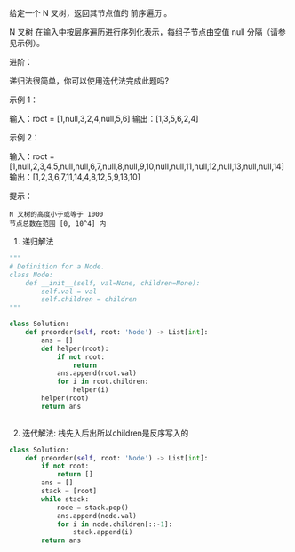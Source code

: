 给定一个 N 叉树，返回其节点值的 前序遍历 。

N 叉树 在输入中按层序遍历进行序列化表示，每组子节点由空值 null 分隔（请参见示例）。

 

进阶：

递归法很简单，你可以使用迭代法完成此题吗?

 

示例 1：

输入：root = [1,null,3,2,4,null,5,6]
输出：[1,3,5,6,2,4]

示例 2：

输入：root = [1,null,2,3,4,5,null,null,6,7,null,8,null,9,10,null,null,11,null,12,null,13,null,null,14]
输出：[1,2,3,6,7,11,14,4,8,12,5,9,13,10]

 

提示：

    N 叉树的高度小于或等于 1000
    节点总数在范围 [0, 10^4] 内



1. 递归解法

```python
"""
# Definition for a Node.
class Node:
    def __init__(self, val=None, children=None):
        self.val = val
        self.children = children
"""

class Solution:
    def preorder(self, root: 'Node') -> List[int]:
        ans = [] 
        def helper(root):
            if not root:
                return 
            ans.append(root.val)
            for i in root.children:
                helper(i)
        helper(root)
        return ans
            
```



2. 迭代解法: 栈先入后出所以children是反序写入的

```python
class Solution:
    def preorder(self, root: 'Node') -> List[int]:
        if not root:
            return [] 
        ans = [] 
        stack = [root]
        while stack:
            node = stack.pop()
            ans.append(node.val)
            for i in node.children[::-1]:
                stack.append(i)
        return ans 
            
```



